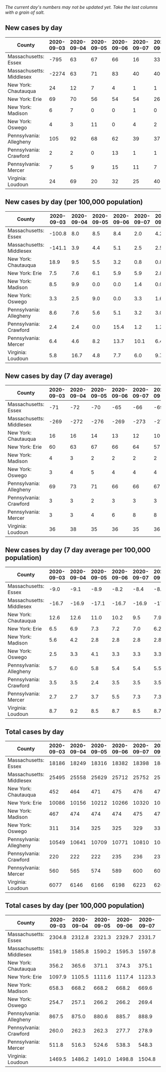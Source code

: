 _The current day's numbers may not be updated yet. Take the last columns with a grain of salt._
## New cases by day

| County | 2020-09-03 | 2020-09-04 | 2020-09-05 | 2020-09-06 | 2020-09-07 | 2020-09-08 | 2020-09-09 |
| --- | --- | --- | --- | --- | --- | --- | --- |
| Massachusetts: Essex | -795 | 63 | 67 | 66 | 16 | 33 |  |
| Massachusetts: Middlesex | -2274 | 63 | 71 | 83 | 40 | 40 |  |
| New York: Chautauqua | 24 | 12 | 7 | 4 | 1 | 1 |  |
| New York: Erie | 69 | 70 | 56 | 54 | 54 | 26 |  |
| New York: Madison | 6 | 7 | 0 | 0 | 1 | 0 |  |
| New York: Oswego | 4 | 3 | 11 | 0 | 4 | 2 |  |
| Pennsylvania: Allegheny | 105 | 92 | 68 | 62 | 39 | 37 | 68 |
| Pennsylvania: Crawford | 2 | 2 | 0 | 13 | 1 | 1 |  |
| Pennsylvania: Mercer | 7 | 5 | 9 | 15 | 11 | 7 | 5 |
| Virginia: Loudoun | 24 | 69 | 20 | 32 | 25 | 40 | 10 |

## New cases by day (per 100,000 population)

| County | 2020-09-03 | 2020-09-04 | 2020-09-05 | 2020-09-06 | 2020-09-07 | 2020-09-08 | 2020-09-09 |
| --- | --- | --- | --- | --- | --- | --- | --- |
| Massachusetts: Essex | -100.8 | 8.0 | 8.5 | 8.4 | 2.0 | 4.2 |  |
| Massachusetts: Middlesex | -141.1 | 3.9 | 4.4 | 5.1 | 2.5 | 2.5 |  |
| New York: Chautauqua | 18.9 | 9.5 | 5.5 | 3.2 | 0.8 | 0.8 |  |
| New York: Erie | 7.5 | 7.6 | 6.1 | 5.9 | 5.9 | 2.8 |  |
| New York: Madison | 8.5 | 9.9 | 0.0 | 0.0 | 1.4 | 0.0 |  |
| New York: Oswego | 3.3 | 2.5 | 9.0 | 0.0 | 3.3 | 1.6 |  |
| Pennsylvania: Allegheny | 8.6 | 7.6 | 5.6 | 5.1 | 3.2 | 3.0 | 5.6 |
| Pennsylvania: Crawford | 2.4 | 2.4 | 0.0 | 15.4 | 1.2 | 1.2 |  |
| Pennsylvania: Mercer | 6.4 | 4.6 | 8.2 | 13.7 | 10.1 | 6.4 | 4.6 |
| Virginia: Loudoun | 5.8 | 16.7 | 4.8 | 7.7 | 6.0 | 9.7 | 2.4 |

## New cases by day (7 day average)

| County | 2020-09-03 | 2020-09-04 | 2020-09-05 | 2020-09-06 | 2020-09-07 | 2020-09-08 | 2020-09-09 |
| --- | --- | --- | --- | --- | --- | --- | --- |
| Massachusetts: Essex | -71 | -72 | -70 | -65 | -66 | -69 |  |
| Massachusetts: Middlesex | -269 | -272 | -276 | -269 | -273 | -277 |  |
| New York: Chautauqua | 16 | 16 | 14 | 13 | 12 | 10 |  |
| New York: Erie | 60 | 63 | 67 | 66 | 64 | 57 |  |
| New York: Madison | 4 | 3 | 2 | 2 | 2 | 2 |  |
| New York: Oswego | 3 | 4 | 5 | 4 | 4 | 4 |  |
| Pennsylvania: Allegheny | 69 | 73 | 71 | 66 | 66 | 67 | 67 |
| Pennsylvania: Crawford | 3 | 3 | 2 | 3 | 3 | 3 |  |
| Pennsylvania: Mercer | 3 | 3 | 4 | 6 | 8 | 8 | 8 |
| Virginia: Loudoun | 36 | 38 | 35 | 36 | 35 | 36 | 31 |

## New cases by day (7 day average per 100,000 population)

| County | 2020-09-03 | 2020-09-04 | 2020-09-05 | 2020-09-06 | 2020-09-07 | 2020-09-08 | 2020-09-09 |
| --- | --- | --- | --- | --- | --- | --- | --- |
| Massachusetts: Essex | -9.0 | -9.1 | -8.9 | -8.2 | -8.4 | -8.7 |  |
| Massachusetts: Middlesex | -16.7 | -16.9 | -17.1 | -16.7 | -16.9 | -17.2 |  |
| New York: Chautauqua | 12.6 | 12.6 | 11.0 | 10.2 | 9.5 | 7.9 |  |
| New York: Erie | 6.5 | 6.9 | 7.3 | 7.2 | 7.0 | 6.2 |  |
| New York: Madison | 5.6 | 4.2 | 2.8 | 2.8 | 2.8 | 2.8 |  |
| New York: Oswego | 2.5 | 3.3 | 4.1 | 3.3 | 3.3 | 3.3 |  |
| Pennsylvania: Allegheny | 5.7 | 6.0 | 5.8 | 5.4 | 5.4 | 5.5 | 5.5 |
| Pennsylvania: Crawford | 3.5 | 3.5 | 2.4 | 3.5 | 3.5 | 3.5 |  |
| Pennsylvania: Mercer | 2.7 | 2.7 | 3.7 | 5.5 | 7.3 | 7.3 | 7.3 |
| Virginia: Loudoun | 8.7 | 9.2 | 8.5 | 8.7 | 8.5 | 8.7 | 7.5 |

## Total cases by day

| County | 2020-09-03 | 2020-09-04 | 2020-09-05 | 2020-09-06 | 2020-09-07 | 2020-09-08 | 2020-09-09 |
| --- | --- | --- | --- | --- | --- | --- | --- |
| Massachusetts: Essex | 18186 | 18249 | 18316 | 18382 | 18398 | 18431 |  |
| Massachusetts: Middlesex | 25495 | 25558 | 25629 | 25712 | 25752 | 25792 |  |
| New York: Chautauqua | 452 | 464 | 471 | 475 | 476 | 477 |  |
| New York: Erie | 10086 | 10156 | 10212 | 10266 | 10320 | 10346 |  |
| New York: Madison | 467 | 474 | 474 | 474 | 475 | 475 |  |
| New York: Oswego | 311 | 314 | 325 | 325 | 329 | 331 |  |
| Pennsylvania: Allegheny | 10549 | 10641 | 10709 | 10771 | 10810 | 10847 | 10915 |
| Pennsylvania: Crawford | 220 | 222 | 222 | 235 | 236 | 237 |  |
| Pennsylvania: Mercer | 560 | 565 | 574 | 589 | 600 | 607 | 612 |
| Virginia: Loudoun | 6077 | 6146 | 6166 | 6198 | 6223 | 6263 | 6273 |

## Total cases by day (per 100,000 population)

| County | 2020-09-03 | 2020-09-04 | 2020-09-05 | 2020-09-06 | 2020-09-07 | 2020-09-08 | 2020-09-09 |
| --- | --- | --- | --- | --- | --- | --- | --- |
| Massachusetts: Essex | 2304.8 | 2312.8 | 2321.3 | 2329.7 | 2331.7 | 2335.9 |  |
| Massachusetts: Middlesex | 1581.9 | 1585.8 | 1590.2 | 1595.3 | 1597.8 | 1600.3 |  |
| New York: Chautauqua | 356.2 | 365.6 | 371.1 | 374.3 | 375.1 | 375.9 |  |
| New York: Erie | 1097.9 | 1105.5 | 1111.6 | 1117.4 | 1123.3 | 1126.2 |  |
| New York: Madison | 658.3 | 668.2 | 668.2 | 668.2 | 669.6 | 669.6 |  |
| New York: Oswego | 254.7 | 257.1 | 266.2 | 266.2 | 269.4 | 271.1 |  |
| Pennsylvania: Allegheny | 867.5 | 875.0 | 880.6 | 885.7 | 888.9 | 892.0 | 897.6 |
| Pennsylvania: Crawford | 260.0 | 262.3 | 262.3 | 277.7 | 278.9 | 280.0 |  |
| Pennsylvania: Mercer | 511.8 | 516.3 | 524.6 | 538.3 | 548.3 | 554.7 | 559.3 |
| Virginia: Loudoun | 1469.5 | 1486.2 | 1491.0 | 1498.8 | 1504.8 | 1514.5 | 1516.9 |
